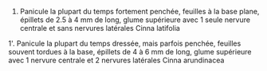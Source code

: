 
1. Panicule la plupart du temps fortement penchée, feuilles à la base plane, épillets de 2.5 à 4 mm de long, glume supérieure avec 1 seule nervure centrale et sans nervures latérales Cinna latifolia

1'. Panicule la plupart du temps dressée, mais parfois penchée, feuilles souvent tordues à la base, épillets de 4 à 6 mm de long, glume supérieure avec 1 nervure centrale et 2 nervures latérales Cinna arundinacea
